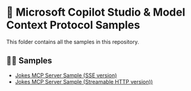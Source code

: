 # 🤖 Microsoft Copilot Studio & Model Context Protocol Samples

This folder contains all the samples in this repository.

## 👨‍💻 Samples

- [Jokes MCP Server Sample (SSE version)](./jokesmcp-sse/)
- [Jokes MCP Server Sample (Streamable HTTP version))](./jokesmcp-streamable-http/)
